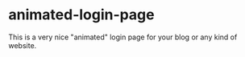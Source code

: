 # animated-login-page
This is a very nice "animated" login page for your blog or any kind of website.
